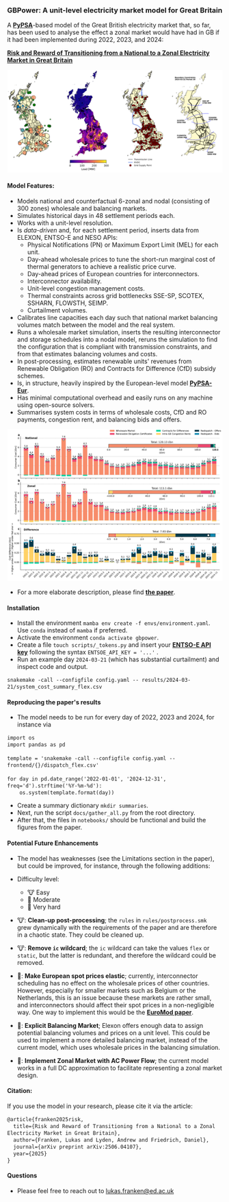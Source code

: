### GBPower: A unit-level electricity market model for Great Britain

A **[PyPSA](https://github.com/pypsa/pypsa)**-based model of the Great British electricity market that, so far, has been used to analyse the effect a zonal market would have had in GB if it had been implemented during 2022, 2023, and 2024:

**[Risk and Reward of Transitioning from a National to a Zonal Electricity Market in Great Britain](https://arxiv.org/abs/2506.04107)**

![Model Overview](docs/model.png)

#### Model Features:
- Models national and counterfactual 6-zonal and nodal (consisting of 300 zones) wholesale and balancing markets.
- Simulates historical days in 48 settlement periods each.
- Works with a unit-level resolution.
- Is *data-driven* and, for each settlement period, inserts data from ELEXON, ENTSO-E and NESO APIs:
    - Physical Notifications (PN) or Maximum Export Limit (MEL) for each unit.
    - Day-ahead wholesale prices to tune the short-run marginal cost of thermal generators to achieve a realistic price curve.
    - Day-ahead prices of European countries for interconnectors.
    - Interconnector availability.
    - Unit-level congestion management costs.
    - Thermal constraints across grid bottlenecks SSE-SP, SCOTEX, SSHARN, FLOWSTH, SEIMP.
    - Curtailment volumes.
- Calibrates line capacities each day such that national market balancing volumes match between the model and the real system.
- Runs a wholesale market simulation, inserts the resulting interconnector and storage schedules into a nodal model, reruns the simulation to find the configuration that is compliant with transmission constraints, and from that estimates balancing volumes and costs.
- In post-processing, estimates renewable units' revenues from Renewable Obligation (RO) and Contracts for Difference (CfD) subsidy schemes.
- Is, in structure, heavily inspired by the European-level model **[PyPSA-Eur](https://github.com/pypsa/pypsa-eur)**.
- Has minimal computational overhead and easily runs on any machine using open-source solvers.
- Summarises system costs in terms of wholesale costs, CfD and RO payments, congestion rent, and balancing bids and offers.

![Consumer Cost](docs/system_cost.png)

- For a more elaborate description, please find **[the paper](https://arxiv.org/abs/2506.04107)**.

#### Installation

- Install the environment `mamba env create -f envs/environment.yaml`. Use `conda` instead of `mamba` if preferred.
- Activate the environment `conda activate gbpower`.
- Create a file `touch scripts/_tokens.py` and insert your **[ENTSO-E API key](https://uat-transparency.entsoe.eu/content/static_content/Static%20content/web%20api/how_to_get_security_token.html)** following the syntax `ENTSOE_API_KEY = '...'` .
- Run an example day `2024-03-21` (which has substantial curtailment) and inspect code and output.
```
snakemake -call --configfile config.yaml -- results/2024-03-21/system_cost_summary_flex.csv
```

#### Reproducing the paper's results

- The model needs to be run for every day of 2022, 2023 and 2024, for instance via

```
import os
import pandas as pd

template = 'snakemake -call --configfile config.yaml -- frontend/{}/dispatch_flex.csv'

for day in pd.date_range('2022-01-01', '2024-12-31', freq='d').strftime('%Y-%m-%d'):
    os.system(template.format(day))
```

- Create a summary dictionary `mkdir summaries`.
- Next, run the script `docs/gather_all.py` from the root directory.
- After that, the files in `notebooks/` should be functional and build the figures from the paper.


#### Potential Future Enhancements

- The model has weaknesses (see the Limitations section in the paper), but could be improved, for instance, through the following additions:
- Difficulty level: 
    - 🐮 Easy
    - 🦂 Moderate
    - 🐉 Very hard

- 🐮: **Clean-up post-processing**; the `rules` in `rules/postprocess.smk` grew dynamically with the requirements of the paper and are therefore in a chaotic state. They could be cleaned up.
- 🐮: **Remove `ic` wildcard**; the `ic` wildcard can take the values `flex` or `static`, but the latter is redundant, and therefore the wildcard could be removed.
- 🦂: **Make European spot prices elastic**; currently, interconnector scheduling has no effect on the wholesale prices of other countries. However, especially for smaller markets such as Belgium or the Netherlands, this is an issue because these markets are rather small, and interconnectors should affect their spot prices in a non-negligible way. One way to implement this would be the **[EuroMod paper](https://www.sciencedirect.com/science/article/pii/S0140988324000513)**.
- 🐉: **Explicit Balancing Market**; Elexon offers enough data to assign potential balancing volumes and prices on a unit level. This could be used to implement a more detailed balancing market, instead of the current model, which uses wholesale prices in the balancing simulation.
- 🐉: **Implement Zonal Market with AC Power Flow**; the current model works in a full DC approximation to facilitate representing a zonal market design.


#### Citation:
If you use the model in your research, please cite it via the article:
```
@article{franken2025risk,
  title={Risk and Reward of Transitioning from a National to a Zonal Electricity Market in Great Britain},
  author={Franken, Lukas and Lyden, Andrew and Friedrich, Daniel},
  journal={arXiv preprint arXiv:2506.04107},
  year={2025}
}
```


#### Questions
- Please feel free to reach out to lukas.franken@ed.ac.uk


